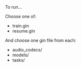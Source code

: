 To run...

Choose one of:

*   train.gin
*   resume.gin

And choose one gin file from each:

*   audio_codecs/
*   models/
*   tasks/
